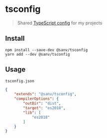 # tsconfig

> Shared [TypeScript config](https://www.typescriptlang.org/docs/handbook/tsconfig-json.html) for my projects


## Install

```
npm install --save-dev @sanv/tsconfig
yarn add --dev @sanv/tsconfig
```


## Usage

`tsconfig.json`

```json
{
	"extends": "@sanv/tsconfig",
	"compilerOptions": {
		"outDir": "dist",
		"target": "es2018",
		"lib": [
			"es2018"
		]
	}
}
```
